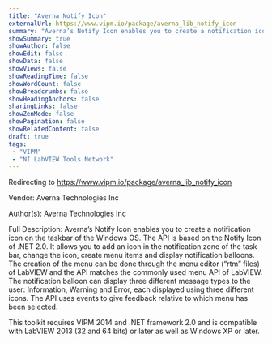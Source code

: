 ```yaml
---
title: "Averna Notify Icon"
externalUrl: https://www.vipm.io/package/averna_lib_notify_icon
summary: "Averna’s Notify Icon enables you to create a notification icon on the taskbar of the Windows OS."
showSummary: true
showAuthor: false
showEdit: false
showData: false
showViews: false
showReadingTime: false
showWordCount: false
showBreadcrumbs: false
showHeadingAnchors: false
sharingLinks: false
showZenMode: false
showPagination: false
showRelatedContent: false
draft: true
tags:
 - "VIPM"
 - "NI LabVIEW Tools Network"
---
```


Redirecting to https://www.vipm.io/package/averna_lib_notify_icon

Vendor: Averna Technologies Inc

Author(s): Averna Technologies Inc
 
Full Description:
Averna’s Notify Icon enables you to create a notification icon on the taskbar of the Windows OS. The API is based on the Notify Icon of .NET 2.0. It allows you to add an icon in the notification zone of the task bar, change the icon, create menu items and display notification balloons. The creation of the menu can be done through the menu editor (“rtm” files) of LabVIEW and the API matches the commonly used menu API of LabVIEW. The notification balloon can display three different message types to the user: Information, Warning and Error, each displayed using three different icons. The API uses events to give feedback relative to which menu has been selected. 

This toolkit requires VIPM 2014 and .NET framework 2.0 and is compatible with LabVIEW 2013 (32 and 64 bits) or later as well as Windows XP or later.
